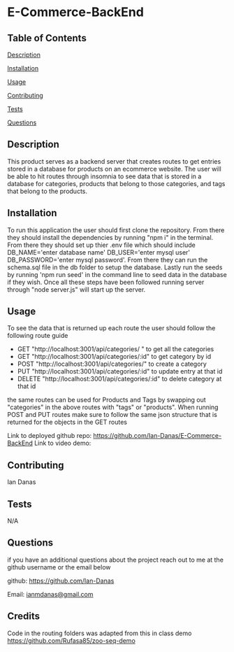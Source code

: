 # E-Commerce-BackEnd

## Table of Contents
[Description](#Description)

[Installation](#Installation)

[Usage](#Usage)

[Contributing](#Contributing)

[Tests](#Tests)


[Questions](#Questions)


## Description <a id = "Description"></a>
This product serves as a backend server that creates routes to get entries stored in a database for products on an ecommerce website. The user will be able to hit routes through insomnia to see data that is stored in a database for categories, products that belong to those categories, and tags that belong to the products.
## Installation <a id = "Installation"></a>
To run this application the user should first clone the repository. From there they should install the dependencies by running "npm i" in the terminal. From there they should set up thier .env file which should include DB_NAME='enter database name' DB_USER='enter mysql user' DB_PASSWORD='enter mysql password'. From there they can run the schema.sql file in the db folder to setup the database. Lastly run the seeds by running 'npm run seed' in the command line to seed data in the database if they wish. Once all these steps have been followed running server through "node server.js" will start up the server.

## Usage <a id = "Usage"></a>
To see the data that is returned up each route the user should follow the following route guide 
- GET "http://localhost:3001/api/categories/ " to get all the categories
- GET "http://localhost:3001/api/categories/:id" to get category by id 
- POST "http://localhost:3001/api/categories/" to create a category 
- PUT "http://localhost:3001/api/categories/:id" to update entry at that id
- DELETE "http://localhost:3001/api/categories/:id" to delete category at that id

the same routes can be used for Products and Tags by swapping out "categories" in the above routes with "tags" or "products". When running POST and PUT routes make sure to follow the same json structure that is returned for the objects in the GET routes
 
Link to deployed github repo:  https://github.com/Ian-Danas/E-Commerce-BackEnd
Link to video demo: 
## Contributing <a id = "Contributing"></a>
Ian Danas
## Tests <a id = "Tests"></a>
N/A

## Questions <a id = "Questions"></a>
if you have an additional questions about the project reach out to me at the github username or the email below

 github: https://github.com/Ian-Danas

 Email: ianmdanas@gmail.com

## Credits
Code in the routing folders was adapted from this in class demo https://github.com/Rufasa85/zoo-seq-demo
